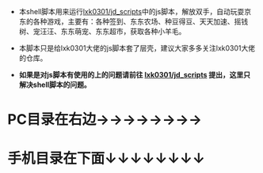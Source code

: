 - 本shell脚本用来运行[lxk0301/jd_scripts](https://github.com/LXK9301/jd_scripts)中的js脚本，解放双手，自动玩耍京东的各种游戏，主要有：各种签到、东东农场、种豆得豆、天天加速、摇钱树、宠汪汪、东东萌宠、东东超市，获取各种小羊毛。

- 本脚本只是给lxk0301大佬的js脚本套了层壳，建议大家多多关注lxk0301大佬的仓库。

- **如果是对js脚本有使用的上的问题请前往 [lxk0301/jd_scripts](https://github.com/LXK9301/jd_scripts) 提出，这里只解决shell脚本的问题。**

# PC目录在右边→→→→→→→→
# 手机目录在下面↓↓↓↓↓↓↓↓
